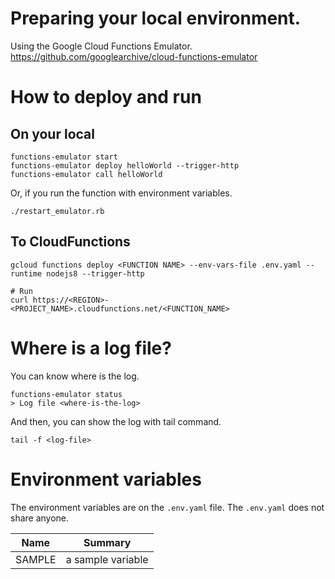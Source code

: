 # Preparing your local environment.

Using the Google Cloud Functions Emulator.
https://github.com/googlearchive/cloud-functions-emulator

# How to deploy and run
## On your local

```
functions-emulator start
functions-emulator deploy helloWorld --trigger-http
functions-emulator call helloWorld
```

Or, if you run the function with environment variables.

```
./restart_emulator.rb
```

## To CloudFunctions

```
gcloud functions deploy <FUNCTION NAME> --env-vars-file .env.yaml --runtime nodejs8 --trigger-http

# Run
curl https://<REGION>-<PROJECT_NAME>.cloudfunctions.net/<FUNCTION_NAME>
```

# Where is a log file?

You can know where is the log.
```
functions-emulator status
> Log file <where-is-the-log>
```

And then, you can show the log with tail command.
```
tail -f <log-file>
```

# Environment variables

The environment variables are on the `.env.yaml` file.
The `.env.yaml` does not share anyone.

| Name | Summary |
| --- | --- |
| SAMPLE | a sample variable |
